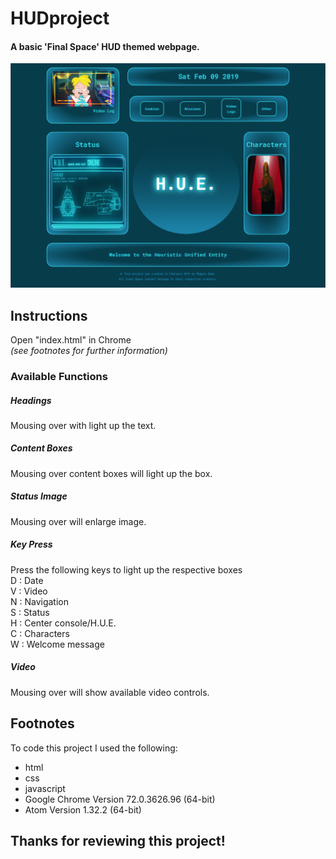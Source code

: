 # HUDproject
#### A basic 'Final Space' HUD themed webpage.

![Screenshot of webpage](https://github.com/maggiewld/HUDproject/blob/master/screenshot.png?raw=true "What you should see")

## Instructions
Open "index.html" in Chrome </br>
*(see footnotes for further information)*


### Available Functions

##### Headings
Mousing over with light up the text.

##### Content Boxes
Mousing over content boxes will light up the box.

##### Status Image
Mousing over will enlarge image.

##### Key Press
Press the following keys to light up the respective boxes </br>
D : Date </br>
V : Video </br>
N : Navigation </br>
S : Status </br>
H : Center console/H.U.E. </br>
C : Characters </br>
W : Welcome message

##### Video
Mousing over will show available video controls.

## Footnotes
To code this project I used the following:
* html
* css
* javascript
* Google Chrome Version 72.0.3626.96 (64-bit)
* Atom Version 1.32.2 (64-bit)

## Thanks for reviewing this project!
